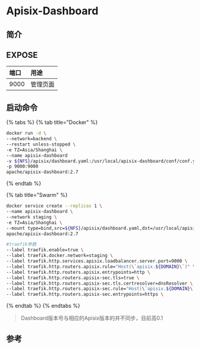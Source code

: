 # Apisix-Dashboard

## 简介



## EXPOSE

| 端口 | 用途 |
| :--- | :--- |
| 9000 | 管理页面 |



## 启动命令

{% tabs %}
{% tab title="Docker" %}
```bash
docker run -d \
--network=backend \
--restart unless-stopped \
-e TZ=Asia/Shanghai \
--name apisix-dashboard
-v ${NFS}/apisix/dashboard.yaml:/usr/local/apisix-dashboard/conf/conf.yaml 
-p 9000:9000 
apache/apisix-dashboard:2.7
```
{% endtab %}

{% tab title="Swarm" %}
```bash
docker service create --replicas 1 \
--name apisix-dashboard \
--network staging \
-e TZ=Asia/Shanghai \
--mount type=bind,src=${NFS}/apisix/dashboard.yaml,dst=/usr/local/apisix-dashboard/conf/conf.yaml \
apache/apisix-dashboard:2.7

#traefik参数
--label traefik.enable=true \
--label traefik.docker.network=staging \
--label traefik.http.services.apisix.loadbalancer.server.port=9000 \
--label traefik.http.routers.apisix.rule="Host(\`apisix.${DOMAIN}\`)" \
--label traefik.http.routers.apisix.entrypoints=http \
--label traefik.http.routers.apisix-sec.tls=true \
--label traefik.http.routers.apisix-sec.tls.certresolver=dnsResolver \
--label traefik.http.routers.apisix-sec.rule="Host(\`apisix.${DOMAIN}\`)" \
--label traefik.http.routers.apisix-sec.entrypoints=https \
```
{% endtab %}
{% endtabs %}

> Dashboard版本号与相应的Apisix版本的并不同步，目前高0.1

## 参考

